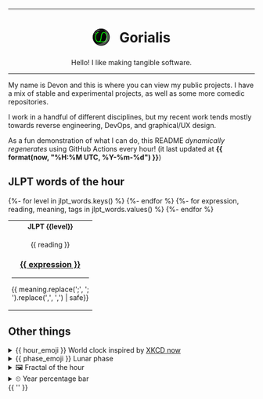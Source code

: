 ***

<h1 align="center">
<sub>
    <img src="readme/resources/avatar.png" height="36">
</sub>
&nbsp;
Gorialis
</h1>
<p align="center">
Hello! I like making tangible software.
</p>

***

My name is Devon and this is where you can view my public projects. I have a mix of stable and experimental projects, as well as some more comedic repositories.

I work in a handful of different disciplines, but my recent work tends mostly towards reverse engineering, DevOps, and graphical/UX design.

As a fun demonstration of what I can do, this README *dynamically regenerates* using GitHub Actions every hour! (it last updated at **{{ format(now, "%H:%M UTC, %Y-%m-%d") }}**)

<h2>JLPT words of the hour</h2>
<table>
    <tr>
        {%- for level in jlpt_words.keys() %}
        <th>JLPT {{level}}</th>
        {%- endfor %}
    </tr>
    <tr>
        {%- for expression, reading, meaning, tags in jlpt_words.values() %}
        <td>
            <p align="center">{{ reading }}</p>
            <h3 align="center"><b><a href="https://jisho.org/search/{{ quote(expression) }}">{{ expression }}</a></b></h3>
            <hr>
            <p align="center">{{ meaning.replace(';', ';<br>').replace(',', ',<wbr>') | safe}}</p>
        </td>
        {%- endfor %}
    </tr>
</table>

<h2>Other things</h2>
<details>
<summary>{{ hour_emoji }}  World clock inspired by <a href="https://xkcd.com/now">XKCD now</a></summary>

> <img src="generated/now.png" width="512">

</details>
<details>
<summary>{{ phase_emoji }} Lunar phase</summary>

The moon is approximately {{ format(phase * 100, '.2f') }}% through its phase ({{ ["New Moon", "Waxing Crescent", "First Quarter", "Waxing Gibbous", "Full Moon", "Waning Gibbous", "Last Quarter", "Waning Crescent"][round(phase * 8)] }}).

</details>
<details>
<summary>&#x1f5bc; Fractal of the hour</summary>

> <img src="generated/fractal.png" width="512">

</details>
<details>
<summary>&#x23f2; Year percentage bar</summary>
<pre><code>{{ format(now, '%Y') }} [{{ percentage_bar }}] {{ format(year_percentage * 100, '.2f') }}%</code></pre>
</details>
{{ '' }}

